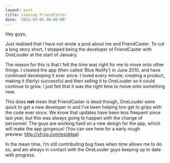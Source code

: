 ```yaml
---
layout: post
title: Leaving FriendCaster
date: '2012-03-05 00:00:00'
---
```


Hey guys,

Just realised that I have not wrote a post about me and FriendCaster. To cut a long story short, I stopped being the developer of FriendCaster with OneLouder at the start of January.<!--more-->

The reason for this is that I felt the time was right for me to move onto other things. I created the app (then called &#8216;Blue Notify&#8217;) in June 2010, and have continued developing it ever since. I loved every minute; creating a product, making it (fairly) successful and then selling it to OneLouder so it could continue to grow. I just felt that it was the right time to move onto something new.

This does **not** mean that FriendCaster is dead though, OneLouder were quick to get a new developer in and I&#8217;ve been helping him get to grips with the code ever since. We know that updates have been less frequent since last year, but this was always going to happen with the change of personnel. The guys are working hard on a new design for the app, which will make the app gorgeous! (You can see here for a early rough preview: <http://yfrog.com/esiddgp>)

In the mean time, I&#8217;m still contributing bug fixes when time allows me to do so, and am always in contact with the OneLouder guys keeping up to date with progress.

&nbsp;

&nbsp;

&nbsp;